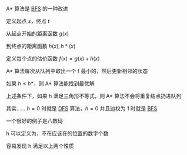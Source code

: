 A* 算法是 [BFS](/search/bfs) 的一种改进

定义起点 $s$，终点 $t$

从起点开始的距离函数 $g(x)$

到终点的距离函数 $h(x), h*(x)$

定义每个点的估价函数 $f(x)=g(x)+h(x)$

A* 算法每次从队列中取出一个 f 最小的，然后更新相邻的状态

如果 $h\leq h*$，则 A* 算法能找到最优解

上述条件下，如果 h 满足三角形不等式，则 A* 算法不会将重复结点扔进队列

其实…… $h=0$ 时就是 [DFS](/search/dfs) 算法，$h=0$ 并且边权为 $1$ 时就是 [BFS](/search/BFS)

一个很好的例子是八数码

h 可以定义为，不在应该在的位置的数字个数

容易发现 h 满足以上两个性质

